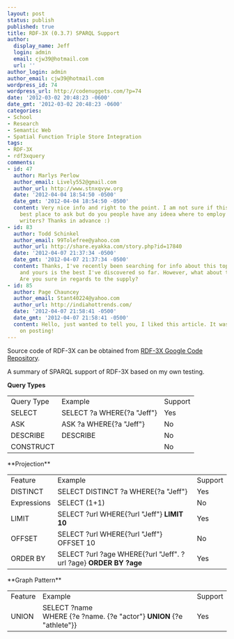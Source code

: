 ```yaml
---
layout: post
status: publish
published: true
title: RDF-3X (0.3.7) SPARQL Support
author:
  display_name: Jeff
  login: admin
  email: cjw39@hotmail.com
  url: ''
author_login: admin
author_email: cjw39@hotmail.com
wordpress_id: 74
wordpress_url: http://codenuggets.com/?p=74
date: '2012-03-02 20:48:23 -0600'
date_gmt: '2012-03-02 20:48:23 -0600'
categories:
- School
- Research
- Semantic Web
- Spatial Function Triple Store Integration
tags:
- RDF-3X
- rdf3xquery
comments:
- id: 47
  author: Marlys Perlow
  author_email: Lively552@gmail.com
  author_url: http://www.stnxqvyw.org
  date: '2012-04-04 18:54:50 -0500'
  date_gmt: '2012-04-04 18:54:50 -0500'
  content: Very nice info and right to the point. I am not sure if this is truly the
    best place to ask but do you people have any ideea where to employ some professional
    writers? Thanks in advance :)
- id: 83
  author: Todd Schinkel
  author_email: 99Tolefree@yahoo.com
  author_url: http://share.eyakka.com/story.php?id=17840
  date: '2012-04-07 21:37:34 -0500'
  date_gmt: '2012-04-07 21:37:34 -0500'
  content: Thanks, I've recently been searching for info about this topic for a while
    and yours is the best I've discovered so far. However, what about the conclusion?
    Are you sure in regards to the supply?
- id: 85
  author: Page Chauncey
  author_email: Stant40224@yahoo.com
  author_url: http://indiahottrends.com/
  date: '2012-04-07 21:58:41 -0500'
  date_gmt: '2012-04-07 21:58:41 -0500'
  content: Hello, just wanted to tell you, I liked this article. It was funny. Keep
    on posting!
---
```

Source code of RDF-3X can be obtained from <a href="http://code.google.com/p/rdf3x/">RDF-3X Google Code Repository</a>.

A summary of SPARQL support of RDF-3X based on my own testing.

**Query Types**

<table>
<tbody>
<tr>
<td>Query Type</td>
<td>Example</td>
<td>Support</td>
</tr>
<tr>
<td>SELECT</td>
<td>SELECT ?a WHERE{?a <name> "Jeff"}</td>
<td>Yes</td>
</tr>
<tr>
<td>ASK</td>
<td>ASK ?a WHERE{?a <name> "Jeff"}</td>
<td>No</td>
</tr>
<tr>
<td>DESCRIBE</td>
<td>DESCRIBE <http://www.facebook.com/johndoe></td>
<td>No</td>
</tr>
<tr>
<td>CONSTRUCT</td>
<td></td>
<td>No</td>
</tr>
</tbody>
</table>
**Projection**

<table>
<tbody>
<tr>
<td>Feature</td>
<td>Example</td>
<td>Support</td>
</tr>
<tr>
<td>DISTINCT</td>
<td>SELECT DISTINCT ?a WHERE{?a <name> "Jeff"}</td>
<td>Yes</td>
</tr>
<tr>
<td>Expressions</td>
<td>SELECT (1+1)</td>
<td>No</td>
</tr>
<tr>
<td>LIMIT</td>
<td>SELECT ?url WHERE{?url <name> "Jeff"} <b>LIMIT 10</b></td>
<td>Yes</td>
</tr>
<tr>
<td>OFFSET</td>
<td>SELECT ?url WHERE{?url <name> "Jeff"} OFFSET 10</td>
<td>No</td>
</tr>
<tr>
<td>ORDER BY</td>
<td>SELECT ?url ?age WHERE{?url <name> "Jeff". ?url <age> ?age} <b>ORDER BY ?age</b></td>
<td>Yes</td>
</tr>
</tbody>
</table>
**Graph Pattern**

<table>
<tbody>
<tr>
<td>Feature</td>
<td>Example</td>
<td>Support</td>
</tr>
<tr>
<td>UNION</td>
<td>SELECT ?name<br />
WHERE {?e <name> ?name. {?e <type> "actor"} <b>UNION</b> {?e <type> "athlete"}}</td>
<td>Yes</td>
</tr>
</tbody>
</table>